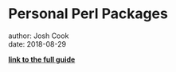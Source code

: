 # Personal Perl Packages

author: Josh Cook  
date: 2018-08-29  

**[link to the full guide](https://wiki.rc.hms.harvard.edu/display/O2/Personal+Perl+Packages)**

